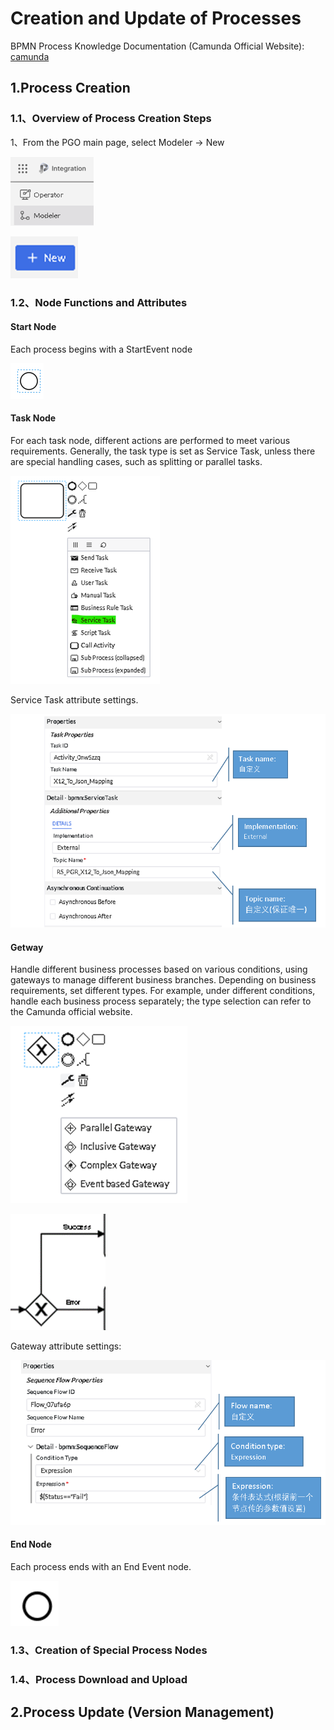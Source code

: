 ﻿# Creation and Update of Processes

BPMN Process Knowledge Documentation (Camunda Official Website):
[camunda](https://camunda.com/bpmn/ ':camunda')


## 1.Process Creation
### 1.1、Overview of Process Creation Steps
1、From the PGO main page, select Modeler → New

![照片描述](./image/Modeler.png)

![照片描述](./image/new.png)


### 1.2、Node Functions and Attributes
#### Start Node

Each process begins with a StartEvent node

![照片描述](./image/startEvent.png)

#### Task Node

For each task node, different actions are performed to meet various requirements. Generally, the task type is set as Service Task, unless there are special handling cases, such as splitting or parallel tasks.

![照片描述](./image/TaskNode1.png)


Service Task attribute settings.

![照片描述](./image/TaskNode2.png)

#### Getway
Handle different business processes based on various conditions, using gateways to manage different business branches.
Depending on business requirements, set different types.
For example, under different conditions, handle each business process separately; the type selection can refer to the Camunda official website.

![照片描述](./image/Gateway1.png)

![照片描述](./image/Gateway2.png)


Gateway attribute settings:

![照片描述](./image/Gateway3.png)

#### End Node

Each process ends with an End Event node.

![照片描述](./image/EndNode.png)

### 1.3、Creation of Special Process Nodes



### 1.4、Process Download and Upload



## 2.Process Update (Version Management)


